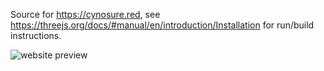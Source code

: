 Source for https://cynosure.red, see https://threejs.org/docs/#manual/en/introduction/Installation for run/build instructions.

![website preview](https://github.com/romner-set/cynosure.red/assets/41077433/877c409f-5c8c-48e9-b617-4e09c8e1d51a)
